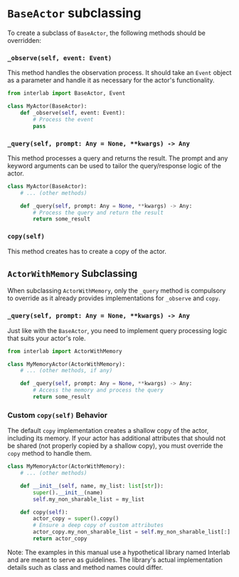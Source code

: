 # `BaseActor` subclassing

To create a subclass of `BaseActor`, the following methods should be overridden:

### `_observe(self, event: Event)`
This method handles the observation process. It should take an `Event` object as a parameter and handle it as necessary for the actor's functionality.

```python
from interlab import BaseActor, Event

class MyActor(BaseActor):
    def _observe(self, event: Event):
        # Process the event
        pass
```

### `_query(self, prompt: Any = None, **kwargs) -> Any`
This method processes a query and returns the result. The prompt and any keyword arguments can be used to tailor the query/response logic of the actor.

```python
class MyActor(BaseActor):
    # ... (other methods)

    def _query(self, prompt: Any = None, **kwargs) -> Any:
        # Process the query and return the result
        return some_result
```

### `copy(self)`

This method creates has to create a copy of the actor. 

## `ActorWithMemory` Subclassing

When subclassing `ActorWithMemory`, only the `_query` method is compulsory to override as it already provides implementations for `_observe` and `copy`.

### `_query(self, prompt: Any = None, **kwargs) -> Any`
Just like with the `BaseActor`, you need to implement query processing logic that suits your actor's role.

```python
from interlab import ActorWithMemory

class MyMemoryActor(ActorWithMemory):
    # ... (other methods, if any)

    def _query(self, prompt: Any = None, **kwargs) -> Any:
        # Access the memory and process the query
        return some_result
```

### Custom `copy(self)` Behavior
The default `copy` implementation creates a shallow copy of the actor, including its memory. If your actor has additional attributes that should not be shared (not properly copied by a shallow copy), you must override the `copy` method to handle them.

```python
class MyMemoryActor(ActorWithMemory):
    # ... (other methods)

    def __init__(self, name, my_list: list[str]):
        super().__init__(name)
        self.my_non_sharable_list = my_list

    def copy(self):
        actor_copy = super().copy()
        # Ensure a deep copy of custom attributes
        actor_copy.my_non_sharable_list = self.my_non_sharable_list[:]
        return actor_copy
```

Note: The examples in this manual use a hypothetical library named Interlab and are meant to serve as guidelines. The library's actual implementation details such as class and method names could differ.